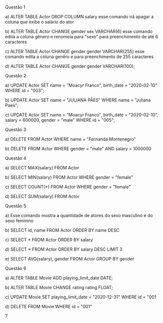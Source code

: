 Questão 1

a) ALTER TABLE Actor DROP COLUMN salary esse comando irá apagar a coluna que exibe o salário do ator

b) ALTER TABLE Actor CHANGE gender sex VARCHAR(6) esse comando edita a coluna gênero e renomeia para "sexo" para preenchimento de até 6 caracteres

c) ALTER TABLE Actor CHANGE gender gender VARCHAR(255) esse comando edita a coluna genêro e para preenchimento de 255 caracteres

d) ALTER TABLE Actor CHANGE gender gender VARCHAR(100);

Questão 2 

a) UPDATE Actor
SET 
	name = "Moacyr Franco",
	birth_date = "2020-02-10"
WHERE id = "003";

b) UPDATE Actor
SET name = "JULIANA PÃES"
WHERE name = "Juliana Paes";

c) UPDATE Actor
SET 
name = "Moacyr Franco",
birth_date = "2020-02-10",
salary = 600000,
gender = "male"
WHERE id = "005";

Questão 3

a) DELETE FROM Actor WHERE name = "Fernanda Montenegro"

b) DELETE FROM Actor WHERE gender = "male" AND salary > 1000000

Questão 4

a) SELECT MAX(salary) FROM Actor

b) SELECT MIN(salary) FROM Actor WHERE gender = "female"

c) SELECT COUNT(*) FROM Actor WHERE gender = "female"

d) SELECT SUM(salary) FROM Actor

Questão 5

a) Esse comando mostra a quantidade de atores do sexo masculino e do sexo feminino

b) SELECT id, name FROM Actor ORDER BY name DESC

c) SELECT * FROM Actor ORDER BY salary

d) SELECT * FROM Actor ORDER BY salary DESC LIMIT 3

e) SELECT AVG(salary), gender FROM Actor
GROUP BY gender

Questão 6

a) ALTER TABLE Movie ADD playing_limit_date DATE;

b) ALTER TABLE Movie CHANGE rating rating FLOAT;

c) UPDATE Movie SET playing_limit_date = "2020-12-31" WHERE id = "001

d) DELETE FROM Movie WHERE id = "001"

7